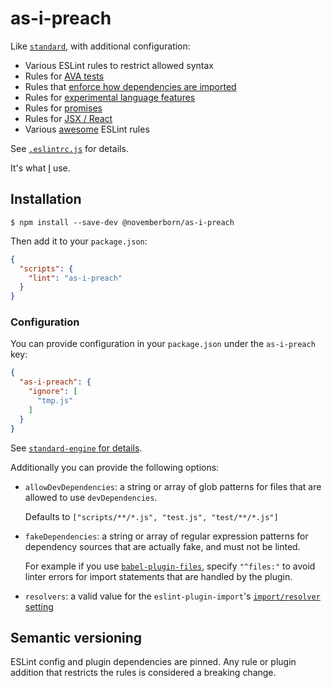 # as-i-preach

Like [`standard`](https://github.com/feross/standard), with additional
configuration:

* Various ESLint rules to restrict allowed syntax
* Rules for [AVA
tests](https://github.com/sindresorhus/eslint-plugin-ava)
* Rules that [enforce how dependencies are
imported](https://github.com/benmosher/eslint-plugin-import)
* Rules for [experimental language
features](https://github.com/babel/eslint-plugin-babel)
* Rules for [promises](https://github.com/xjamundx/eslint-plugin-promise)
* Rules for [JSX / React](https://github.com/yannickcr/eslint-plugin-react)
* Various [awesome](https://github.com/sindresorhus/eslint-plugin-unicorn)
ESLint rules

See [`.eslintrc.js`](.eslintrc.js) for details.

It's what [I](https://novemberborn.net/) use.

## Installation

```console
$ npm install --save-dev @novemberborn/as-i-preach
```

Then add it to your `package.json`:

```json
{
  "scripts": {
    "lint": "as-i-preach"
  }
}
```

### Configuration

You can provide configuration in your `package.json` under the `as-i-preach`
key:

```json
{
  "as-i-preach": {
    "ignore": [
      "tmp.js"
    ]
  }
}
```

See [`standard-engine` for
details](https://github.com/Flet/standard-engine#ignoring-files).

Additionally you can provide the following options:

* `allowDevDependencies`: a string or array of glob patterns for files that are
allowed to use `devDependencies`.

  Defaults to `["scripts/**/*.js", "test.js", "test/**/*.js"]`

* `fakeDependencies`: a string or array of regular expression patterns for
dependency sources that are actually fake, and must not be linted.

  For example if you use [`babel-plugin-files`](https://github.com/novemberborn/babel-plugin-files),
  specify `"^files:"` to avoid linter errors for import statements that are
  handled by the plugin.

* `resolvers`: a valid value for the `eslint-plugin-import`'s [`import/resolver`
setting](https://github.com/benmosher/eslint-plugin-import#resolvers)

## Semantic versioning

ESLint config and plugin dependencies are pinned. Any rule or plugin addition
that restricts the rules is considered a breaking change.

